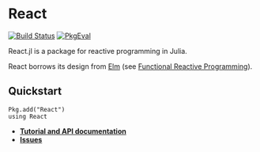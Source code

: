 # React

[![Build Status](https://travis-ci.org/JuliaLang/React.jl.png)](https://travis-ci.org/shashi/React.jl)
[![PkgEval](http://pkg.julialang.org/badges/React_0.3.svg)](http://pkg.julialang.org/?pkg=React&ver=0.3)

React.jl is a package for reactive programming in Julia.

React borrows its design from [Elm](http://elm-lang.org/) (see [Functional Reactive Programming](http://elm-lang.org/learn/What-is-FRP.elm)).

## Quickstart

```{.julia execute="false"}
Pkg.add("React")
using React
```

* **[Tutorial and API documentation](http://julialang.github.io/React.jl)**
* [**Issues**](https://github.com/JuliaLang/React.jl/issues/new)
